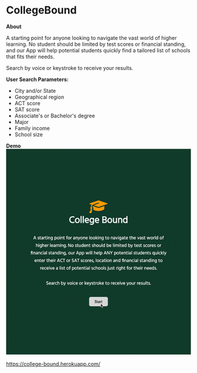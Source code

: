 # CollegeBound

**About** 

A starting point for anyone looking to navigate the vast world of higher learning. No student should be limited by test scores or financial standing, and our App will help potential students quickly find a tailored list of schools that fits their needs.

Search by voice or keystroke to receive your results.  

**User Search Parameters:**
- City and/or State
- Geographical region
- ACT score
- SAT score
- Associate's or Bachelor's degree
- Major
- Family income
- School size

**Demo**
![College bound demo](./readmeAssets/CB_demo.gif)

https://college-bound.herokuapp.com/

